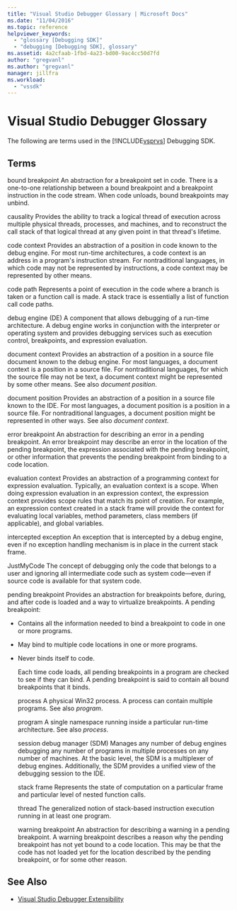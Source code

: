 ```yaml
---
title: "Visual Studio Debugger Glossary | Microsoft Docs"
ms.date: "11/04/2016"
ms.topic: reference
helpviewer_keywords:
  - "glossary [Debugging SDK]"
  - "debugging [Debugging SDK], glossary"
ms.assetid: 4a2cfaab-1fbd-4a23-bd00-9ac4cc50d7fd
author: "gregvanl"
ms.author: "gregvanl"
manager: jillfra
ms.workload:
  - "vssdk"
---
```

# Visual Studio Debugger Glossary
The following are terms used in the [!INCLUDE[vsprvs](../../../code-quality/includes/vsprvs_md.md)] Debugging SDK.

## Terms
 bound breakpoint
 An abstraction for a breakpoint set in code. There is a one-to-one relationship between a bound breakpoint and a breakpoint instruction in the code stream. When code unloads, bound breakpoints may unbind.

 causality
 Provides the ability to track a logical thread of execution across multiple physical threads, processes, and machines, and to reconstruct the call stack of that logical thread at any given point in that thread's lifetime.

 code context
 Provides an abstraction of a position in code known to the debug engine. For most run-time architectures, a code context is an address in a program's instruction stream. For nontraditional languages, in which code may not be represented by instructions, a code context may be represented by other means.

 code path
 Represents a point of execution in the code where a branch is taken or a function call is made. A stack trace is essentially a list of function call code paths.

 debug engine (DE)
 A component that allows debugging of a run-time architecture. A debug engine works in conjunction with the interpreter or operating system and provides debugging services such as execution control, breakpoints, and expression evaluation.

 document context
 Provides an abstraction of a position in a source file document known to the debug engine. For most languages, a document context is a position in a source file. For nontraditional languages, for which the source file may not be text, a document context might be represented by some other means. See also *document position*.

 document position
 Provides an abstraction of a position in a source file known to the IDE. For most languages, a document position is a position in a source file. For nontraditional languages, a document position might be represented in other ways. See also *document context*.

 error breakpoint
 An abstraction for describing an error in a pending breakpoint. An error breakpoint may describe an error in the location of the pending breakpoint, the expression associated with the pending breakpoint, or other information that prevents the pending breakpoint from binding to a code location.

 evaluation context
 Provides an abstraction of a programming context for expression evaluation. Typically, an evaluation context is a scope. When doing expression evaluation in an expression context, the expression context provides scope rules that match its point of creation. For example, an expression context created in a stack frame will provide the context for evaluating local variables, method parameters, class members (if applicable), and global variables.

 intercepted exception
 An exception that is intercepted by a debug engine, even if no exception handling mechanism is in place in the current stack frame.

 JustMyCode
 The concept of debugging only the code that belongs to a user and ignoring all intermediate code such as system code—even if source code is available for that system code.

 pending breakpoint
 Provides an abstraction for breakpoints before, during, and after code is loaded and a way to virtualize breakpoints. A pending breakpoint:

- Contains all the information needed to bind a breakpoint to code in one or more programs.

- May bind to multiple code locations in one or more programs.

- Never binds itself to code.

  Each time code loads, all pending breakpoints in a program are checked to see if they can bind. A pending breakpoint is said to contain all bound breakpoints that it binds.

  process
  A physical Win32 process. A process can contain multiple programs. See also *program*.

  program
  A single namespace running inside a particular run-time architecture. See also *process*.

  session debug manager (SDM)
  Manages any number of debug engines debugging any number of programs in multiple processes on any number of machines. At the basic level, the SDM is a multiplexer of debug engines. Additionally, the SDM provides a unified view of the debugging session to the IDE.

  stack frame
  Represents the state of computation on a particular frame and particular level of nested function calls.

  thread
  The generalized notion of stack-based instruction execution running in at least one program.

  warning breakpoint
  An abstraction for describing a warning in a pending breakpoint. A warning breakpoint describes a reason why the pending breakpoint has not yet bound to a code location. This may be that the code has not loaded yet for the location described by the pending breakpoint, or for some other reason.

## See Also
- [Visual Studio Debugger Extensibility](../../../extensibility/debugger/visual-studio-debugger-extensibility.md)